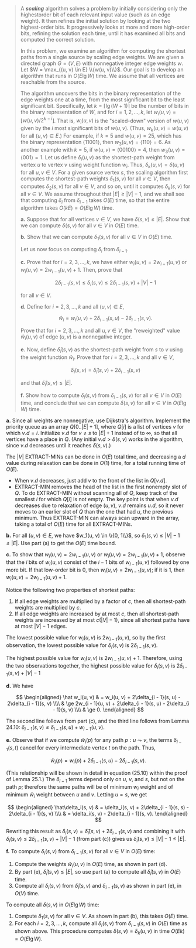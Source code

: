 > A ***scaling*** algorithm solves a problem by initially considering only the highestorder bit of each relevant input value (such as an edge weight). It then refines the initial solution by looking at the two highest-order bits. It progressively looks at more and more high-order bits, refining the solution each time, until it has examined all bits and computed the correct solution.
>
> In this problem, we examine an algorithm for computing the shortest paths from a single source by scaling edge weights. We are given a directed graph $G = (V, E)$ with nonnegative integer edge weights $w$. Let $W = \max_{(u, v) \in E} \\{w(u, v)\\}$. Our goal is to develop an algorithm that runs in $O(E\lg W)$ time. We assume that all vertices are reachable from the source.
>
> The algorithm uncovers the bits in the binary representation of the edge weights one at a time, from the most significant bit to the least significant bit. Specifically, let $k = \lceil \lg(W + 1) \rceil$ be the number of bits in the binary representation of $W$, and for $i = 1, 2, \ldots, k$, let $w_i(u, v) = \lfloor w(u, v) / 2^{k - i} \rfloor$. That is, $w_i(u, v)$ is the "scaled-down" version of $w(u, v)$ given by the $i$ most significant bits of $w(u, v)$. (Thus, $w_k(u, v) = w(u, v)$ for all $(u, v) \in E$.) For example, if $k = 5$ and $w(u, v) = 25$, which has the binary representation $\langle 11001 \rangle$, then $w_3(u, v) = \langle 110 \rangle = 6$. As another example with $k = 5$, if $w(u, v) = \langle 00100 \rangle = 4$, then $w_3(u, v) = \langle 001 \rangle = 1$. Let us define $\delta_i(u, v)$ as the shortest-path weight from vertex $u$ to vertex $v$ using weight function $w_i$. Thus, $\delta_k(u, v) = \delta(u, v)$ for all $u, v \in V$. For a given source vertex $s$, the scaling algorithm first computes the shortest-path weights $\delta_1(s, v)$ for all $v \in V$, then computes $\delta_2(s, v)$ for all $v \in V$, and so on, until it computes $\delta_k(s, v)$ for all $v \in V$. We assume throughout that $|E| \ge |V| - 1$, and we shall see that computing $\delta_i$ from $\delta_{i - 1}$ takes $O(E)$ time, so that the entire algorithm takes $O(kE) = O(E\lg W)$ time.
>
> **a.** Suppose that for all vertices $v \in V$, we have $\delta(s, v) \le |E|$. Show that we can compute $\delta(s, v)$ for all $v \in V$ in $O(E)$ time.
>
> **b.** Show that we can compute $\delta_1(s, v)$ for all $v \in V$ in $O(E)$ time. 
>
> Let us now focus on computing $\delta_i$ from $\delta_{i - 1}$.
>
> **c.** Prove that for $i = 2, 3, \ldots, k$, we have either $w_i(u, v) = 2w_{i - 1}(u, v)$ or $w_i(u, v) = 2w_{i - 1}(u, v) + 1$. Then, prove that 
> 
> $$2\delta_{i - 1}(s, v) \le \delta_i(s, v) \le 2\delta_{i - 1}(s, v) + |V| - 1$$
>
> for all $v \in V$.
>
> **d.** Define for $i = 2, 3, \ldots, k$ and all $(u, v) \in E$, 
> 
> $$\hat w_i = w_i(u, v) + 2\delta_{i - 1}(s, u) - 2\delta_{i - 1}(s, v).$$
>
> Prove that for $i = 2, 3, \ldots, k$ and all $u, v \in V$, the "reweighted" value $\hat w_i(u, v)$ of edge $(u, v)$ is a nonnegative integer.
>
> **e.** Now, define $\hat\delta_i(s, v)$ as the shortest-path weight from $s$ to $v$ using the weight function $\hat w_i$. Prove that for $i = 2, 3, \ldots, k$ and all $v \in V$, 
> 
> $$\delta_i(s, v) = \hat\delta_i(s, v) + 2\delta_{i - 1}(s, v)$$
>
> and that $\hat\delta_i(s, v) \le |E|$.
>
> **f.** Show how to compute $\delta_i(s, v)$ from $\delta_{i - 1}(s, v)$ for all $v \in V$ in $O(E)$ time, and conclude that we can compute $\delta(s, v)$ for all $v \in V$ in $O(E\lg W)$ time.

**a.** Since all weights are nonnegative, use Dijkstra's algorithm. Implement the priority queue as an array $Q[0..|E| + 1]$, where $Q[i]$ is a list of vertices $v$ for which $v.d = i$. Initialize $v.d$ for $v \ne s$ to $|E| + 1$ instead of to $\infty$, so that all vertices have a place in $Q$. (Any initial $v.d > \delta(s, v)$ works in the algorithm, since $v.d$ decreases until it reaches $\delta(s, v)$.)

The $|V|$ $\text{EXTRACT-MIN}$s can be done in $O(E)$ total time, and decreasing a $d$ value during relaxation can be done in $O(1)$ time, for a total running time of $O(E)$.

- When $v.d$ decreases, just add $v$ to the front of the list in $Q[v.d]$.
- $\text{EXTRACT-MIN}$ removes the head of the list in the first nonempty slot of $Q$. To do $\text{EXTRACT-MIN}$ without scanning all of $Q$, keep track of the smallest $i$ for which $Q[i]$ is not empty. The key point is that when $v.d$ decreases due to relaxation of edge $(u, v)$, $v.d$ remains $u.d$, so it never moves to an earlier slot of $Q$ than the one that had $u$, the previous minimum. Thus $\text{EXTRACT-MIN}$ can always scan upward in the array, taking a total of $O(E)$ time for all $\text{EXTRACT-MIN}$s.

**b.** For all $(u, v) \in E$, we have $w_1(u, v) \in \\{0, 1\\}$, so $\delta_1(s, v) \le |V| - 1 \le |E|$. Use part (a) to get the $O(E)$ time bound.

**c.** To show that $w_i(u, v) = 2w_{i - 1}(u, v)$ or $w_i(u, v) = 2w_{i - 1}(u, v) + 1$, observe that the $i$ bits of $w_i(u, v)$ consist of the $i - 1$ bits of $w_{i - 1}(u, v)$ followed by one more bit. If that low-order bit is $0$, then $w_i(u, v) = 2w_{i - 1}(u, v)$; if it is $1$, then $w_i(u, v) = 2w_{i - 1}(u, v) + 1$.

Notice the following two properties of shortest paths:

1. If all edge weights are multiplied by a factor of $c$, then all shortest-path weights are multiplied by $c$.
2. If all edge weights are increased by at most $c$, then all shortest-path weights are increased by at most $c(|V| - 1)$, since all shortest paths have at most $|V| - 1$ edges.

The lowest possible value for $w_i(u, v)$ is $2w_{i - 1}(u, v)$, so by the first observation, the lowest possible value for $\delta_i(s, v)$ is $2\delta_{i - 1}(s, v)$.

The highest possible value for $w_i(u, v)$ is $2w_{i - 1}(u, v) + 1$. Therefore, using the two observations together, the highest possible value for $\delta_i(s, v)$ is $2\delta_{i - 1}(s, v) + |V| - 1$

**d.** We have 

$$
\begin{aligned}
\hat w_i(u, v)
    & =   w_i(u, v) + 2\delta_{i - 1}(s, u) - 2\delta_{i - 1}(s, v) \\\\
    & \ge 2w_{i - 1}(u, v) + 2\delta_{i - 1}(s, u) - 2\delta_{i - 1}(s, v) \\\\
    & \ge 0.
\end{aligned}
$$

The second line follows from part \(c\), and the third line follows from Lemma 24.10: $\delta_{i - 1}(s, v) \le \delta_{i - 1}(s, u) + w_{i - 1}(u, v)$.

**e.** Observe that if we compute $\hat w_i(p)$ for any path $p:u \leadsto v$, the terms $\delta_{i - 1}(s, t)$ cancel for every intermediate vertex $t$ on the path. Thus,

$$\hat w_i(p) = w_i(p) + 2\delta_{i - 1}(s, u) - 2\delta_{i - 1}(s, v).$$

(This relationship will be shown in detail in equation ($\text{25.10}$) within the proof of Lemma 25.1.) The $\delta_{i - 1}$ terms depend only on $u$, $v$, and $s$, but not on the path $p$; therefore the same paths will be of minimum $w_i$ weight and of minimum $\hat w_i$ weight between $u$ and $v$. Letting $u = s$, we get 

$$
\begin{aligned}
\hat\delta_i(s, v)
    & = \delta_i(s, v) + 2\delta_{i - 1}(s, s) - 2\delta_{i - 1}(s, v) \\\\
    & = \delta_i(s, v) - 2\delta_{i - 1}(s, v).
\end{aligned}
$$

Rewriting this result as $\delta_i(s, v) = \hat\delta_i(s, v) + 2\delta_{i - 1}(s, v)$ and combining it with $\delta_i(s, v) \le 2\delta_{i - 1}(s, v) + |V| - 1$ (from part \(c\)) gives us $\hat\delta_i(s, v) \le |V| - 1 \le |E|$.

**f.** To compute $\delta_i(s, v)$ from $\delta_{i - 1}(s, v)$ for all $v \in V$ in $O(E)$ time:

1. Compute the weights $\hat w_i(u, v)$ in $O(E)$ time, as shown in part (d).
2. By part (e), $\hat\delta_i(s, v) \le |E|$, so use part (a) to compute all $\hat\delta_i(s, v)$ in $O(E)$ time.
3. Compute all $\delta_i(s, v)$ from $\hat\delta_i(s, v)$ and $\delta_{i - 1}(s, v)$ as shown in part (e), in $O(V)$ time.

To compute all $\delta(s, v)$ in $O(E\lg W)$ time:

1. Compute $\delta_1(s, v)$ for all $v \in V$. As shown in part (b), this takes $O(E)$ time.
2. For each $i = 2, 3, \ldots, k$, compute all $\delta_i(s, v)$ from $\delta_{i - 1}(s, v)$ in $O(E)$ time as shown above. This procedure computes $\delta(s, v) = \delta_k(u, v)$ in time $O(Ek) = O(E\lg W)$.
